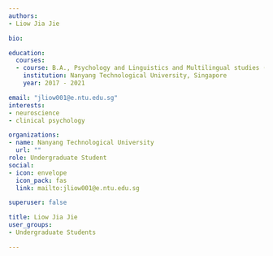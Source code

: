 ```yaml
---
authors:
- Liow Jia Jie

bio:

education:
  courses:
  - course: B.A., Psychology and Linguistics and Multilingual studies (Hons)
    institution: Nanyang Technological University, Singapore
    year: 2017 - 2021

email: "jliow001@e.ntu.edu.sg"
interests:
- neuroscience
- clinical psychology

organizations:
- name: Nanyang Technological University
  url: ""
role: Undergraduate Student
social:
- icon: envelope
  icon_pack: fas
  link: mailto:jliow001@e.ntu.edu.sg

superuser: false

title: Liow Jia Jie
user_groups:
- Undergraduate Students

---
```

